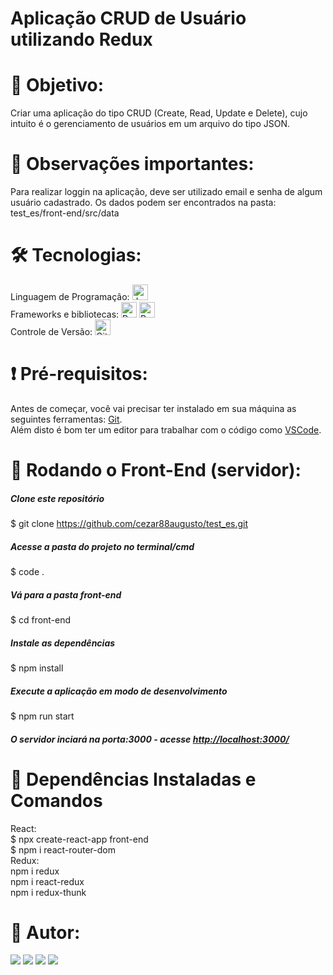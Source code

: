 # Aplicação CRUD de Usuário utilizando Redux

# 🎯 Objetivo: 
Criar uma aplicação do tipo CRUD (Create, Read, Update e Delete), cujo intuito é o gerenciamento de usuários em um arquivo do tipo JSON.

# :wrench: Observações importantes:
Para realizar loggin na aplicação, deve ser utilizado email e senha de algum usuário cadastrado. Os dados podem ser encontrados na pasta: 
test_es/front-end/src/data

# 🛠 Tecnologias:
Linguagem de Programação: 
<img alt="JavaScript" src="https://img.shields.io/badge/javascript%20-%23323330.svg?&style=for-the-badge&logo=javascript&logoColor=%23F7DF1E" height="25px"/>
<br>
Frameworks e bibliotecas: 
<img alt="React" src="https://img.shields.io/badge/react%20-%2320232a.svg?&style=for-the-badge&logo=react&logoColor=%2361DAFB" height="25px"/>
<img alt="Redux" src="https://img.shields.io/badge/redux%20-%23593d88.svg?&style=for-the-badge&logo=redux&logoColor=white" height="25px"/>
<br>
Controle de Versão:
<img alt="GitHub" src="https://img.shields.io/badge/github%20-%23121011.svg?&style=for-the-badge&logo=github&logoColor=white" height="25px"/>
<br>

# :exclamation: Pré-requisitos:

Antes de começar, você vai precisar ter instalado em sua máquina as seguintes ferramentas:
[Git](https://git-scm.com).
<br>
Além disto é bom ter um editor para trabalhar com o código como [VSCode](https://code.visualstudio.com/).

# 🎲 Rodando o Front-End (servidor):
##### Clone este repositório
$ git clone <https://github.com/cezar88augusto/test_es.git>

##### Acesse a pasta do projeto no terminal/cmd
$ code .

##### Vá para a pasta front-end
$ cd front-end

##### Instale as dependências
$ npm install

##### Execute a aplicação em modo de desenvolvimento
$ npm run start

##### O servidor inciará na porta:3000 - acesse <http://localhost:3000/>

# :card_index: Dependências Instaladas e Comandos
React:
<br>
$ npx create-react-app front-end
<br>
$ npm i react-router-dom
<br>
Redux:
<br>
npm i redux
<br>
npm i react-redux
<br>
npm i redux-thunk

# :man: Autor:
[<img src="https://img.shields.io/badge/linkedin-%230077B5.svg?&style=for-the-badge&logo=linkedin&logoColor=white" />](https://www.linkedin.com/in/cezar88augusto/) [<img src="https://img.shields.io/badge/instagram-%23E4405F.svg?&style=for-the-badge&logo=instagram&logoColor=white">](https://www.instagram.com/cezar88augusto/) [<img src="https://img.shields.io/badge/facebook-%231877F2.svg?&style=for-the-badge&logo=facebook&logoColor=white">](https://www.facebook.com/cezar88moreira)
<a href="mailto:cezar88augusto@gmail.com"><img src="https://img.shields.io/badge/Gmail-D14836?style=for-the-badge&logo=gmail&logoColor=white"></a>
